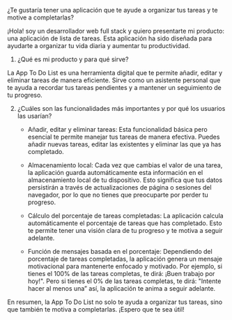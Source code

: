 ¿Te gustaría tener una aplicación que te ayude a organizar tus tareas y te motive a completarlas?

¡Hola! soy un desarrollador web full stack y quiero presentarte mi producto: una aplicación de lista de tareas. 
Esta aplicación ha sido diseñada para ayudarte a organizar tu vida diaria y aumentar tu productividad.

1. ¿Qué es mi producto y para qué sirve?
   
La App To Do List es una herramienta digital que te permite añadir, editar y eliminar tareas de manera eficiente.
Sirve como un asistente personal que te ayuda a recordar tus tareas pendientes y a mantener un seguimiento de tu progreso.

2. ¿Cuáles son las funcionalidades más importantes y por qué los usuarios las usarían?
   
   - Añadir, editar y eliminar tareas: Esta funcionalidad básica pero esencial te permite manejar tus tareas
     de manera efectiva. Puedes añadir nuevas tareas, editar las existentes y eliminar las que ya has completado.
     
   - Almacenamiento local: Cada vez que cambias el valor de una tarea, la aplicación guarda automáticamente esta información
     en el almacenamiento local de tu dispositivo. Esto significa que tus datos persistirán a través de actualizaciones de página
     o sesiones del navegador, por lo que no tienes que preocuparte por perder tu progreso.
     
   - Cálculo del porcentaje de tareas completadas: La aplicación calcula automáticamente el porcentaje de tareas que has completado.
     Esto te permite tener una visión clara de tu progreso y te motiva a seguir adelante.
     
   - Función de mensajes basada en el porcentaje: Dependiendo del porcentaje de tareas completadas, la aplicación genera un mensaje
     motivacional para mantenerte enfocado y motivado. Por ejemplo, si tienes el 100% de las tareas completas, te dirá: ¡Buen trabajo por hoy!".
     Pero si tienes el 0% de las tareas completas, te dirá: "Intente hacer al menos una” así, la aplicación te anima a seguir adelante.
     
En resumen, la App To Do List no solo te ayuda a organizar tus tareas, sino que también te motiva a completarlas. ¡Espero que te sea útil!
